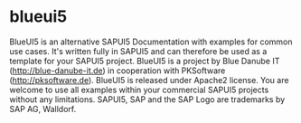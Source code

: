 blueui5
=======

BlueUI5 is an alternative SAPUI5 Documentation with examples for common use cases. It's written fully in SAPUI5 and can therefore be used as a template for your SAPUI5 project. BlueUI5 is a project by Blue Danube IT (http://blue-danube-it.de) in cooperation with PKSoftware (http://pksoftware.de). BlueUI5 is released under Apache2 license. You are welcome to use all examples within your commercial SAPUI5 projects without any limitations. SAPUI5, SAP and the SAP Logo are trademarks by SAP AG, Walldorf. 
